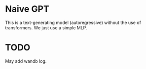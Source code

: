 # Naive GPT

This is a text-generating model (autoregressive) without the use of transformers. We just use a simple MLP.

# TODO
May add wandb log.
